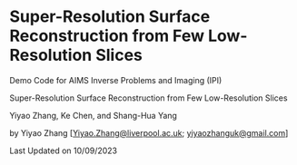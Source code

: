 # Super-Resolution Surface Reconstruction from Few Low-Resolution Slices

Demo Code for AIMS Inverse Problems and Imaging (IPI)

Super-Resolution Surface Reconstruction from Few Low-Resolution Slices

Yiyao Zhang, Ke Chen, and Shang-Hua Yang

by Yiyao Zhang [Yiyao.Zhang@liverpool.ac.uk; yiyaozhanguk@gmail.com]

Last Updated on 10/09/2023
